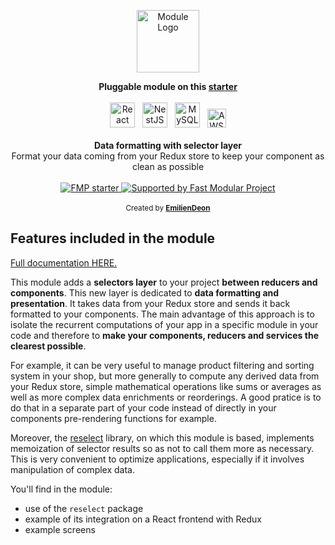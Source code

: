 <p align="center">
  <a href="https://fast-modular-project.com/modules" target="_blank">
    <img src="https://fast-modular-project.com/assets/icons/module-outlined-primary.svg" height="100px" alt="Module Logo"/>
  </a>
</p>

<div align="center">
    <strong>
      Pluggable module on this <a href="https://fast-modular-project.com/starters/starter-reacjs-nestjs-mysql" target="_blank">starter</a>
    </strong>  
</div>

<br />

<div align="center">
  <img src="https://fast-modular-project.com/assets/imgs/technologies/reactjs.png" height="40px" alt="React"/>&nbsp;&nbsp;
  <img src="https://fast-modular-project.com/assets/imgs/technologies/nestjs.svg" height="40px" alt="NestJS"/>&nbsp;&nbsp;
  <img src="https://fast-modular-project.com/assets/imgs/technologies/mysql.png" height="40px" alt="MySQL"/>&nbsp;&nbsp;
  <img src="https://fast-modular-project.com/assets/imgs/technologies/aws.png" height="30px" alt="AWS"/>
</div>

<br />

<div align="center"><strong>Data formatting with selector layer</strong></div>
<div align="center">Format your data coming from your Redux store to keep your component as clean as possible</div>

<br />

<!-- Badges -->
<div align="center">
  
  <a href="https://join.slack.com/t/fast-modular-project/shared_invite/zt-o4xbnp6b-QWVWS8VUBTaurVU1g~9rIw">
    <img 
    alt="FMP starter" src="https://img.shields.io/badge/join%20the%20community-on%20slack-blue?logo=slack"/>
  </a>
  <a href="https://fast-modular-project.com">
    <img alt="Supported by Fast Modular Project" src="https://img.shields.io/badge/supported%20by-Fast%20Modular%20Project-ed422e" />
  </a>
</div>

<br />

<div align="center">
  <sub>Created by <strong><a href="https://github.com/emiliendeon">EmilienDeon</a></strong></sub>
</div>

## Features included in the module

[Full documentation HERE.](https://github.com/emiliendeon/selectors-for-fmp-reactjs-starter)

This module adds a **selectors layer** to your project **between reducers and components**. This new layer is dedicated to **data formatting and presentation**. It takes data from your Redux store and sends it back formatted to your components. The main advantage of this approach is to isolate the recurrent computations of your app in a specific module in your code and therefore to **make your components, reducers and services the clearest possible**.

For example, it can be very useful to manage product filtering and sorting system in your shop, but more generally to compute any derived data from your Redux store, simple mathematical operations like sums or averages as well as more complex data enrichments or reorderings. A good pratice is to do that in a separate part of your code instead of directly in your components pre-rendering functions for example.

Moreover, the [reselect](https://github.com/reduxjs/reselect) library, on which this module is based, implements memoization of selector results so as not to call them more as necessary. This is very convenient to optimize applications, especially if it involves manipulation of complex data.

You'll find in the module: 
- use of the `reselect` package
- example of its integration on a React frontend with Redux
- example screens
